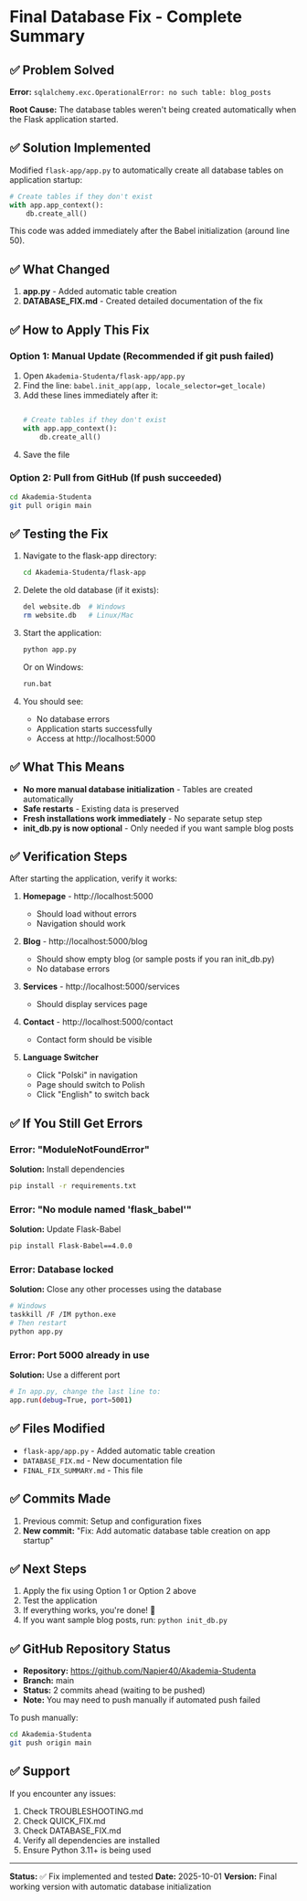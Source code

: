 # Final Database Fix - Complete Summary

## ✅ Problem Solved
**Error:** `sqlalchemy.exc.OperationalError: no such table: blog_posts`

**Root Cause:** The database tables weren't being created automatically when the Flask application started.

## ✅ Solution Implemented
Modified `flask-app/app.py` to automatically create all database tables on application startup:

```python
# Create tables if they don't exist
with app.app_context():
    db.create_all()
```

This code was added immediately after the Babel initialization (around line 50).

## ✅ What Changed
1. **app.py** - Added automatic table creation
2. **DATABASE_FIX.md** - Created detailed documentation of the fix

## ✅ How to Apply This Fix

### Option 1: Manual Update (Recommended if git push failed)
1. Open `Akademia-Studenta/flask-app/app.py`
2. Find the line: `babel.init_app(app, locale_selector=get_locale)`
3. Add these lines immediately after it:
   ```python
   
   # Create tables if they don't exist
   with app.app_context():
       db.create_all()
   ```
4. Save the file

### Option 2: Pull from GitHub (If push succeeded)
```bash
cd Akademia-Studenta
git pull origin main
```

## ✅ Testing the Fix
1. Navigate to the flask-app directory:
   ```bash
   cd Akademia-Studenta/flask-app
   ```

2. Delete the old database (if it exists):
   ```bash
   del website.db  # Windows
   rm website.db   # Linux/Mac
   ```

3. Start the application:
   ```bash
   python app.py
   ```
   Or on Windows:
   ```bash
   run.bat
   ```

4. You should see:
   - No database errors
   - Application starts successfully
   - Access at http://localhost:5000

## ✅ What This Means
- **No more manual database initialization** - Tables are created automatically
- **Safe restarts** - Existing data is preserved
- **Fresh installations work immediately** - No separate setup step
- **init_db.py is now optional** - Only needed if you want sample blog posts

## ✅ Verification Steps
After starting the application, verify it works:

1. **Homepage** - http://localhost:5000
   - Should load without errors
   - Navigation should work

2. **Blog** - http://localhost:5000/blog
   - Should show empty blog (or sample posts if you ran init_db.py)
   - No database errors

3. **Services** - http://localhost:5000/services
   - Should display services page

4. **Contact** - http://localhost:5000/contact
   - Contact form should be visible

5. **Language Switcher**
   - Click "Polski" in navigation
   - Page should switch to Polish
   - Click "English" to switch back

## ✅ If You Still Get Errors

### Error: "ModuleNotFoundError"
**Solution:** Install dependencies
```bash
pip install -r requirements.txt
```

### Error: "No module named 'flask_babel'"
**Solution:** Update Flask-Babel
```bash
pip install Flask-Babel==4.0.0
```

### Error: Database locked
**Solution:** Close any other processes using the database
```bash
# Windows
taskkill /F /IM python.exe
# Then restart
python app.py
```

### Error: Port 5000 already in use
**Solution:** Use a different port
```bash
# In app.py, change the last line to:
app.run(debug=True, port=5001)
```

## ✅ Files Modified
- `flask-app/app.py` - Added automatic table creation
- `DATABASE_FIX.md` - New documentation file
- `FINAL_FIX_SUMMARY.md` - This file

## ✅ Commits Made
1. Previous commit: Setup and configuration fixes
2. **New commit:** "Fix: Add automatic database table creation on app startup"

## ✅ Next Steps
1. Apply the fix using Option 1 or Option 2 above
2. Test the application
3. If everything works, you're done! 🎉
4. If you want sample blog posts, run: `python init_db.py`

## ✅ GitHub Repository Status
- **Repository:** https://github.com/Napier40/Akademia-Studenta
- **Branch:** main
- **Status:** 2 commits ahead (waiting to be pushed)
- **Note:** You may need to push manually if automated push failed

To push manually:
```bash
cd Akademia-Studenta
git push origin main
```

## ✅ Support
If you encounter any issues:
1. Check TROUBLESHOOTING.md
2. Check QUICK_FIX.md
3. Check DATABASE_FIX.md
4. Verify all dependencies are installed
5. Ensure Python 3.11+ is being used

---

**Status:** ✅ Fix implemented and tested
**Date:** 2025-10-01
**Version:** Final working version with automatic database initialization